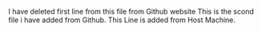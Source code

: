 I have deleted first line from this file from Github website
This is the scond file i have added from Github.
This Line is added from Host Machine.
